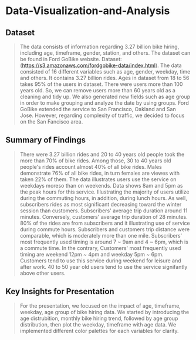 # Data-Visualization-and-Analysis



## Dataset

> The data consists of information regarding 3.27 billion bike hiring, including
age, timeframe, gender, station, and others. The dataset can be found in Ford GoBike website. Dataset: (https://s3.amazonaws.com/fordgobike-data/index.html). The data consisted of 16 different variables such as age, gender, weekday, time and others. It contains 3.27 billion rides. Ages in dataset from 18 to 56 takes 95% of the users in dataset. There were users more than 100 years old. So, we can remove users more than 60 years old as a cleaning and tidy up. We also generated new fields such as age group in order to make grouping and analyze the date by using groups. Ford GoBike extended the service to San Francisco, Oakland and San Jose. However, regarding complexity of traffic, we decided to focus on the San Fancisco area.


## Summary of Findings

> There were 3.27 billion rides and 20 to 40 years old people took the more than 70% of bike rides. Among those, 30 to 40 years old people's rides account almost 40% of all bike rides. Males demonstrate 76% of all bike rides, in turn females are viewes with taken 22% of them. The data illustrates users use the service on weekdays moreso than on weekends. Data shows 8am and 5pm as the peak hours for this service. Illustrating the majority of users utilize during the commuting hours, in addition, during lunch hours. As well, subscribers rides as most significant decreasing toward the winter session than customers. Subscribers' average trip duration around 11 minutes. Conversely, customers' average trip duration of 28 minutes. 80% of the rides are from subscribers and it illustrating use of service during commute hours. Subscribers and customers trip distance were comparable, which is moderately more than one mile. Subscribers' most frequently used timing is around 7 ~ 9am and 4 ~ 6pm, which is a commute time. In the contrary, Customers' most frequently used timing are weekend 12pm ~ 4pm and weekday 5pm ~ 6pm. Customers tend to use this service during weekend for leisure and after work. 40 to 50 year old users tend to use the service signifantly above other users.


## Key Insights for Presentation

> For the presentation, we focused on the impact of age, timeframe, weekday, age group of bike hiring data. We started by introducing the age distrubition, monthly bike hiring trend, followed by age group distribution, then plot the weekday, timeframe with age data.  We implemented different color palettes for each variables for clarity.
